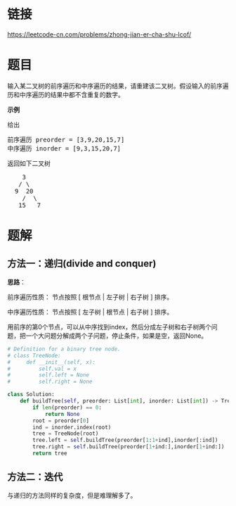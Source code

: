 # 链接
https://leetcode-cn.com/problems/zhong-jian-er-cha-shu-lcof/

# 题目
输入某二叉树的前序遍历和中序遍历的结果，请重建该二叉树。假设输入的前序遍历和中序遍历的结果中都不含重复的数字。

**示例**

给出
<pre>
前序遍历 preorder = [3,9,20,15,7]
中序遍历 inorder = [9,3,15,20,7]
</pre>
返回如下二叉树
<pre>
    3
   / \
  9  20
    /  \
   15   7
</pre>

# 题解
## 方法一：递归(divide and conquer)
**思路**：

前序遍历性质： 节点按照 [ 根节点 | 左子树 | 右子树 ] 排序。

中序遍历性质： 节点按照 [ 左子树 | 根节点 | 右子树 ] 排序。

用前序的第0个节点，可以从中序找到index，然后分成左子树和右子树两个问题，把一个大问题分解成两个子问题，停止条件，如果是空，返回None。

```python
# Definition for a binary tree node.
# class TreeNode:
#     def __init__(self, x):
#         self.val = x
#         self.left = None
#         self.right = None

class Solution:
    def buildTree(self, preorder: List[int], inorder: List[int]) -> TreeNode:
        if len(preorder) == 0:
            return None
        root = preorder[0]
        ind = inorder.index(root)
        tree = TreeNode(root)
        tree.left = self.buildTree(preorder[1:1+ind],inorder[:ind])
        tree.right = self.buildTree(preorder[1+ind:],inorder[1+ind:])
        return tree
```
## 方法二：迭代
与递归的方法同样的复杂度，但是难理解多了。

